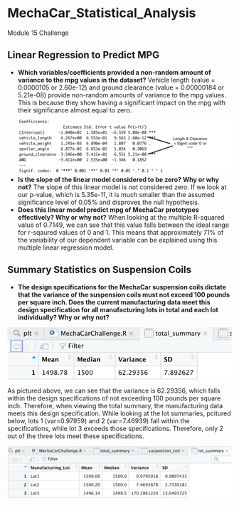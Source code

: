 # MechaCar_Statistical_Analysis
Module 15 Challenge

## Linear Regression to Predict MPG
- **Which variables/coefficients provided a non-random amount of variance to the mpg values in the dataset?** Vehicle length (value = 0.0000105 or 2.60e-12) and ground clearance (value = 0.00000184 or 5.21e-08) provide non-random amounts of variance to the mpg values. This is because they show having a significant impact on the mpg with their significance almost equal to zero.
![NonRandom_variance.png](Images/NonRandom_variance.png)
- **Is the slope of the linear model considered to be zero? Why or why not?** The slope of this linear model is not considered zero. If we look at our p-value, which is 5.35e-11, it is much smaller than the assumed significance level of 0.05% and disproves the null hypothesis.
- **Does this linear model predict mpg of MechaCar prototypes effectively? Why or why not?** When looking at the multiple R-squared value of 0.7149, we can see that this value falls between the ideal range for r-sqaured values of 0 and 1. This means that approximately 71% of the variability of our dependent variable can be explained using this multiple linear regression model.

## Summary Statistics on Suspension Coils
- **The design specifications for the MechaCar suspension coils dictate that the variance of the suspension coils must not exceed 100 pounds per square inch. Does the current manufacturing data meet this design specification for all manufacturing lots in total and each lot individually? Why or why not?** 

![total_summary.png](Images/total_summary.png)

As pictured above, we can see that the variance is 62.29356, which falls within the design specifications of not exceeding 100 pounds per square inch. Therefore, when viewing the total summary, the manufacturing data meets this design specification. While looking at the lot summaries, pcitured below, lots 1 (var=0.97959) and 2 (var=7.46939) fall within the specifications, while lot 3 exceeds those specifications. Therefore, only 2 out of the three lots meet these specifications.

![lot_summary.png](Images/lot_summary.png)
